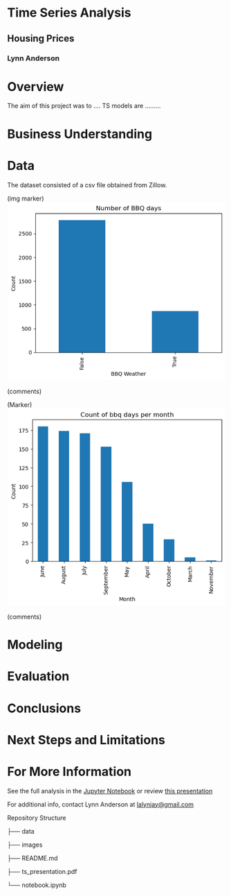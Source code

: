 # Time Series Analysis

## Housing Prices

### Lynn Anderson

# Overview

The aim of this project was to .... TS models are .........


# Business Understanding




# Data 

The dataset consisted of a csv file obtained from Zillow.

(img marker) ![outcomes](https://github.com/lalynjay/weather_classification/blob/main/images/outcomes.png)

(comments)

 (Marker) ![months](https://github.com/lalynjay/weather_classification/blob/main/images/months.png)

(comments)


# Modeling




# Evaluation



# Conclusions



# Next Steps and Limitations


# For More Information

See the full analysis in the [Jupyter Notebook](https://github.com/lalynjay/weather_classification/blob/main/weather_classification.ipynb) or review [this presentation](https://github.com/lalynjay/weather_classification/blob/main/weather_classification.pdf)

For additional info, contact Lynn Anderson at lalynjay@gmail.com

Repository Structure

├── data 

├── images

├── README.md

├── ts_presentation.pdf

└── notebook.ipynb
